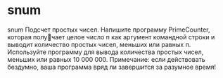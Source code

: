 # snum
snum
Подсчет простых чисел. Напишите программу PrimeCounter, которая получает целое число п как аргумент командной строки и выводит количество простых 
чисел, меньших или равных п. Используйте программу для вывода количества 
простых чисел, меньших или равных 10 000 000. Примечание: если действовать 
бездумно, ваша программа вряд ли завершится за разумное время!
